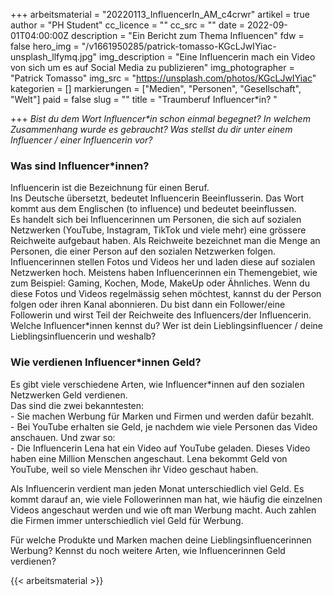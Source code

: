 +++
arbeitsmaterial = "20220113_InfluencerIn_AM_c4crwr"
artikel = true
author = "PH Student"
cc_licence = ""
cc_src = ""
date = 2022-09-01T04:00:00Z
description = "Ein Bericht zum Thema Influencen"
fdw = false
hero_img = "/v1661950285/patrick-tomasso-KGcLJwIYiac-unsplash_llfymq.jpg"
img_description = "Eine Influencerin mach ein Video von sich um es auf Social Media zu publizieren"
img_photographer = "Patrick Tomasso"
img_src = "https://unsplash.com/photos/KGcLJwIYiac"
kategorien = []
markierungen = ["Medien", "Personen", "Gesellschaft", "Welt"]
paid = false
slug = ""
title = "Traumberuf Influencer*in? "

+++
_Bist du dem Wort Influencer*in schon einmal begegnet? In welchem Zusammenhang wurde es gebraucht? Was stellst du dir unter einem Influencer / einer Influencerin vor?_

### Was sind Influencer*innen?

Influencerin ist die Bezeichnung für einen Beruf.  
Ins Deutsche übersetzt, bedeutet Influencerin Beeinflusserin. Das Wort kommt aus dem Englischen (to influence) und bedeutet beeinflussen.  
Es handelt sich bei Influencerinnen um Personen, die sich auf sozialen Netzwerken (YouTube, Instagram, TikTok und viele mehr) eine grössere Reichweite aufgebaut haben. Als Reichweite bezeichnet man die Menge an Personen, die einer Person auf den sozialen Netzwerken folgen.  
Influencerinnen stellen Fotos und Videos her und laden diese auf sozialen Netzwerken hoch. Meistens haben Influencerinnen ein Themengebiet, wie zum Beispiel: Gaming, Kochen, Mode, MakeUp oder Ähnliches. Wenn du diese Fotos und Videos regelmässig sehen möchtest, kannst du der Person folgen oder ihren Kanal abonnieren. Du bist dann ein Follower/eine Followerin und wirst Teil der Reichweite des Influencers/der Influencerin.  
Welche Influencer*innen kennst du? Wer ist dein Lieblingsinfluencer / deine Lieblingsinfluencerin und weshalb?

### Wie verdienen Influencer*innen Geld?

Es gibt viele verschiedene Arten, wie Influencer*innen auf den sozialen Netzwerken Geld verdienen.  
Das sind die zwei bekanntesten:  
\- Sie machen Werbung für Marken und Firmen und werden dafür bezahlt.  
\- Bei YouTube erhalten sie Geld, je nachdem wie viele Personen das Video anschauen. Und zwar so:  
\- Die Influencerin Lena hat ein Video auf YouTube geladen. Dieses Video haben eine Million Menschen angeschaut. Lena bekommt Geld von YouTube, weil so viele Menschen ihr Video geschaut haben.

Als Influencerin verdient man jeden Monat unterschiedlich viel Geld. Es kommt darauf an, wie viele Followerinnen man hat, wie häufig die einzelnen Videos angeschaut werden und wie oft man Werbung macht. Auch zahlen die Firmen immer unterschiedlich viel Geld für Werbung.

Für welche Produkte und Marken machen deine Lieblingsinfluencerinnen Werbung? Kennst du noch weitere Arten, wie Influencerinnen Geld verdienen?




{{< arbeitsmaterial >}}

